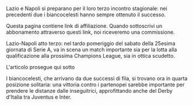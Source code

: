 Lazio e Napoli si preparano per il loro terzo incontro stagionale: nei precedenti due i biancocelesti hanno sempre ottenuto il successo.

Questa pagina contiene link di affiliazione. Quando sottoscrivi un abbonamento attraverso questi link, noi riceveremo una commissione.

Lazio-Napoli atto terzo: nel tardo pomeriggio del sabato della 25esima giornata di Serie A, va in scena un match importante sia per la lotta alla qualificazione alla prossima Champions League, sia in ottica scudetto.

L'articolo prosegue qui sotto

I biancocelesti, che arrivano da due successi di fila, si trovano ora in quarta posizione solitaria: una vittoria contro i partenopei sarebbe importante per prendere le distanze dalle inseguitrici, approfittando anche del Derby d'Italia tra Juventus e Inter.


